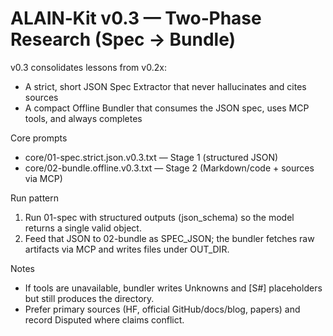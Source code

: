 # ALAIN‑Kit v0.3 — Two‑Phase Research (Spec → Bundle)

v0.3 consolidates lessons from v0.2x:
- A strict, short JSON Spec Extractor that never hallucinates and cites sources
- A compact Offline Bundler that consumes the JSON spec, uses MCP tools, and always completes

Core prompts
- core/01-spec.strict.json.v0.3.txt — Stage 1 (structured JSON)
- core/02-bundle.offline.v0.3.txt — Stage 2 (Markdown/code + sources via MCP)

Run pattern
1) Run 01-spec with structured outputs (json_schema) so the model returns a single valid object.
2) Feed that JSON to 02-bundle as SPEC_JSON; the bundler fetches raw artifacts via MCP and writes files under OUT_DIR.

Notes
- If tools are unavailable, bundler writes Unknowns and [S#] placeholders but still produces the directory.
- Prefer primary sources (HF, official GitHub/docs/blog, papers) and record Disputed where claims conflict.
